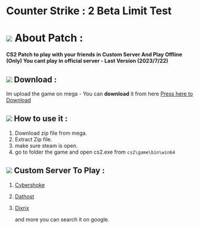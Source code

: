 # Counter Strike : 2 Beta Limit Test


# ![](https://img.icons8.com/?size=60&id=yWtH78otokhy&format=svg) About Patch :
**CS2 Patch to play with your friends in Custom Server And Play Offline (Only) You cant play in official server - Last Version (2023/7/22)**
## ![](https://img.icons8.com/?size=60&id=m2rAYiXkqccX&format=svg) Download :
Im upload the game on mega - You can **download** it from here [Press here to Download](https://mega.nz/file/wsFgUTQb#dxGMgMmNOuLxEm02k731WNTvQX6DVG-NfrAu535_QVQ)

## ![](https://img.icons8.com/?size=60&id=qQWURf13xigk&format=svg) How to use it :

1. Download zip file from mega.
2. Extract Zip file.
3. make sure steam is open.
4. go to folder the game and open cs2.exe from ``cs2\game\bin\win64``

## ![](https://img.icons8.com/?size=60&id=AgiWBf89rthv&format=svg) Custom Server To Play :

1. [Cybershoke](https://cybershoke.net/cs2)
2. [Dathost](https://dathost.net/cs2-public-servers)
3. [Dixrix](https://dixrix.net/cs2)

    and more you can search it on google.

